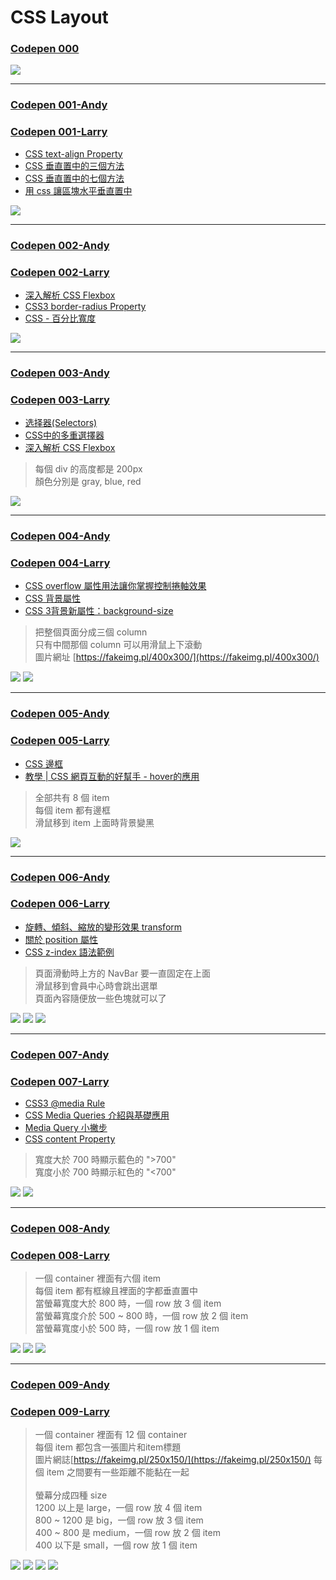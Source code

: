# CSS Layout

### [Codepen 000](https://codepen.io/larrylu/pen/BRNxdY?editors=0010)

![](img/000.png)

---

### [Codepen 001-Andy](https://codepen.io/Andy-Chen/pen/ybeLxX?editors=1100)
### [Codepen 001-Larry](https://codepen.io/larrylu/pen/XRXWbR?editors=1100)

- [CSS text-align Property](https://www.w3schools.com/cssref/pr_text_text-align.asp)
- [CSS 垂直置中的三個方法](http://www.oxxostudio.tw/articles/201408/css-vertical-align.html)
- [CSS 垂直置中的七個方法](http://www.oxxostudio.tw/articles/201502/css-vertical-align-7methods.html)
- [用 css 讓區塊水平垂直置中](http://muki.tw/tech/css-div-center/)

![](img/001.png)

---

### [Codepen 002-Andy](https://codepen.io/Andy-Chen/pen/rmxeJO?editors=1100)
### [Codepen 002-Larry](https://codepen.io/larrylu/pen/zwrvba?editors=1100)

- [深入解析 CSS Flexbox](http://www.oxxostudio.tw/articles/201501/css-flexbox.html)
- [CSS3 border-radius Property](https://www.w3schools.com/cssref/css3_pr_border-radius.asp)
- [CSS - 百分比寬度](http://zh-tw.learnlayout.com/percent.html)

![](img/002.png)

---

### [Codepen 003-Andy](https://codepen.io/Andy-Chen/pen/PmZLVo)
### [Codepen 003-Larry](https://codepen.io/larrylu/pen/YVwrGV)

- [选择器(Selectors)](https://developer.mozilla.org/zh-CN/docs/Web/Guide/CSS/Getting_started/Selectors)
- [CSS中的多重選擇器](https://pjchender.blogspot.tw/2015/03/cssmultiple-selectorsspace.html)
- [深入解析 CSS Flexbox](http://www.oxxostudio.tw/articles/201501/css-flexbox.html)
 
> 每個 div 的高度都是 200px <br />
> 顏色分別是 gray, blue, red

![](img/003.png)

---

### [Codepen 004-Andy](https://codepen.io/Andy-Chen/pen/NjNKeo)
### [Codepen 004-Larry](https://codepen.io/larrylu/pen/dWGBqg)

- [CSS overflow 屬性用法讓你掌握控制捲軸效果](http://www.webtech.tw/info.php?tid=28)
- [CSS 背景屬性](http://www.1keydata.com/css-tutorial/tw/background.php)
- [CSS 3背景新屬性：background-size](http://www.kip.com.tw/modules/news/article.php?storyid=35)
 
> 把整個頁面分成三個 column <br />
> 只有中間那個 column 可以用滑鼠上下滾動 <br />
> 圖片網址 [https://fakeimg.pl/400x300/](https://fakeimg.pl/400x300/)

![](img/004-1.png)
![](img/004-2.png)

---

### [Codepen 005-Andy](https://codepen.io/Andy-Chen/pen/bWpKZm)
### [Codepen 005-Larry](https://codepen.io/larrylu/pen/EmKRRj)

- [CSS 邊框](http://www.1keydata.com/css-tutorial/tw/border.php)
- [教學 | CSS 網頁互動的好幫手 - hover的應用](http://weilife.pixnet.net/blog/post/321563384-%E6%95%99%E5%AD%B8-%7C-css-%E7%B6%B2%E9%A0%81%E4%BA%92%E5%8B%95%E7%9A%84%E5%A5%BD%E5%B9%AB%E6%89%8B---hover%E7%9A%84%E6%87%89%E7%94%A8)

> 全部共有 8 個 item <br />
> 每個 item 都有邊框 <br />
> 滑鼠移到 item 上面時背景變黑 <br />

![](img/005.png)

---

### [Codepen 006-Andy](https://codepen.io/Andy-Chen/pen/KmzxJQ)
### [Codepen 006-Larry](https://codepen.io/larrylu/pen/jmqpvb)

- [旋轉、傾斜、縮放的變形效果 transform](http://boohover.pixnet.net/blog/post/35341387-%E6%97%8B%E8%BD%89%E3%80%81%E5%82%BE%E6%96%9C%E3%80%81%E7%B8%AE%E6%94%BE%E7%9A%84%E8%AE%8A%E5%BD%A2%E6%95%88%E6%9E%9C-transform-%28css-prope)
- [關於 position 屬性](http://zh-tw.learnlayout.com/position.html)
- [CSS z-index 語法範例](http://www.wibibi.com/info.php?tid=155)

> 頁面滑動時上方的 NavBar 要一直固定在上面 <br />
> 滑鼠移到會員中心時會跳出選單 <br />
> 頁面內容隨便放一些色塊就可以了 <br />

![](img/006-1.png)
![](img/006-2.png)
![](img/006-3.png)

---

### [Codepen 007-Andy](https://codepen.io/Andy-Chen/pen/ZKxZxb)
### [Codepen 007-Larry](https://codepen.io/larrylu/pen/mmxyMG?editors=1100)

- [CSS3 @media Rule](https://www.w3schools.com/cssref/css3_pr_mediaquery.asp)
- [CSS Media Queries 介紹與基礎應用](http://muki.tw/tech/css-media-queries-introduce-basic/)
- [Media Query 小撇步](https://blog.hinablue.me/css-media-query-tips/)
- [CSS content Property](https://www.w3schools.com/cssref/pr_gen_content.asp)

> 寬度大於 700 時顯示藍色的 ">700" <br />
> 寬度小於 700 時顯示紅色的 "\<700"

![](img/007-1.png)
![](img/007-2.png)


---

### [Codepen 008-Andy](https://codepen.io/Andy-Chen/pen/ZKjGwL)
### [Codepen 008-Larry](https://codepen.io/larrylu/pen/WjyMZN)

> 一個 container 裡面有六個 item <br />
> 每個 item 都有框線且裡面的字都垂直置中 <br />
> 當螢幕寬度大於 800 時，一個 row 放 3 個 item <br />
> 當螢幕寬度介於 500 ~ 800 時，一個 row 放 2 個 item <br />
> 當螢幕寬度小於 500 時，一個 row 放 1 個 item

![](img/008-1.png)
![](img/008-2.png)
![](img/008-3.png)

---

### [Codepen 009-Andy](#)
### [Codepen 009-Larry](#)

> 一個 container 裡面有 12 個 container <br />
> 每個 item 都包含一張圖片和item標題 <br>
> 圖片網誌[https://fakeimg.pl/250x150/](https://fakeimg.pl/250x150/)
> 每個 item 之間要有一些距離不能黏在一起 <br />
> <br />
> 螢幕分成四種 size <br />
> 1200 以上是 large，一個 row 放 4 個 item <br />
> 800 ~ 1200 是 big，一個 row 放 3 個 item <br />
> 400 ~ 800 是 medium，一個 row 放 2 個 item <br />
> 400 以下是 small，一個 row 放 1 個 item <br />

![](img/009-1.png)
![](img/009-2.png)
![](img/009-3.png)
![](img/009-4.png)

